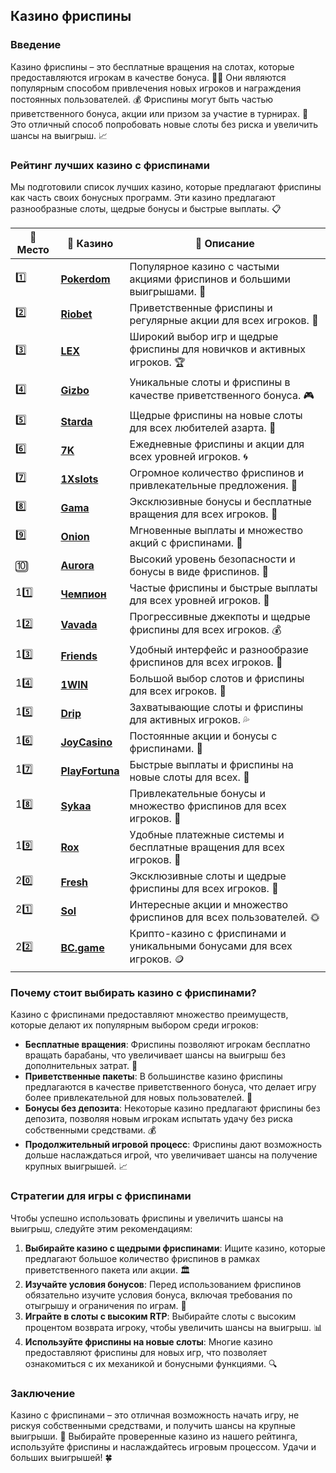 ## Казино фриспины

### Введение
Казино фриспины – это бесплатные вращения на слотах, которые предоставляются игрокам в качестве бонуса. 🎰✨ Они являются популярным способом привлечения новых игроков и награждения постоянных пользователей. 💰 Фриспины могут быть частью приветственного бонуса, акции или призом за участие в турнирах. 🎁 Это отличный способ попробовать новые слоты без риска и увеличить шансы на выигрыш. 📈

### Рейтинг лучших казино с фриспинами
Мы подготовили список лучших казино, которые предлагают фриспины как часть своих бонусных программ. Эти казино предлагают разнообразные слоты, щедрые бонусы и быстрые выплаты. 📋

| 🥇 **Место** | 🎰 **Казино** | 💬 **Описание** |
|-------------|-------------|----------------|
| 1️⃣ | [**Pokerdom**](https://brandplay.link/4k77v2yx) | Популярное казино с частыми акциями фриспинов и большими выигрышами. 🎁 |
| 2️⃣ | [**Riobet**](https://brandplay.link/7xBLTPyj) | Приветственные фриспины и регулярные акции для всех игроков. 🤑 |
| 3️⃣ | [**LEX**](https://brandplay.link/zW4hdDFV) | Широкий выбор игр и щедрые фриспины для новичков и активных игроков. 🏆 |
| 4️⃣ | [**Gizbo**](https://brandplay.link/bprXw4YV) | Уникальные слоты и фриспины в качестве приветственного бонуса. 🎮 |
| 5️⃣ | [**Starda**](https://brandplay.link/fB7xwRFL) | Щедрые фриспины на новые слоты для всех любителей азарта. 🌟 |
| 6️⃣ | [**7K**](https://brandplay.link/BvQyFShp) | Ежедневные фриспины и акции для всех уровней игроков. 🌀 |
| 7️⃣ | [**1Xslots**](https://brandplay.link/hSB1khtr) | Огромное количество фриспинов и привлекательные предложения. 🎰 |
| 8️⃣ | [**Gama**](https://brandplay.link/j6NMKsDz) | Эксклюзивные бонусы и бесплатные вращения для всех игроков. 🧩 |
| 9️⃣ | [**Onion**](https://brandplay.link/zBGRVpQ9) | Мгновенные выплаты и множество акций с фриспинами. 💎 |
| 🔟 | [**Aurora**](https://10trafic-stat2.com/click/668546556bcc6313411604bd/6766/13032/subaccount) | Высокий уровень безопасности и бонусы в виде фриспинов. 🚀 |
| 11️⃣ | [**Чемпион**](https://temon-gter.cfd/go/lRq?p80412p304504pcc44t17455) | Частые фриспины и быстрые выплаты для всех уровней игроков. 🥇 |
| 12️⃣ | [**Vavada**](https://vavadapartner.pro/?promo=ea5c9275-6854-4505-94fc-95ab18221945-linkb2) | Прогрессивные джекпоты и щедрые фриспины для всех игроков. 💰 |
| 13️⃣ | [**Friends**](https://gofriends.run/linkb2) | Удобный интерфейс и разнообразие фриспинов для всех игроков. 👯 |
| 14️⃣ | [**1WIN**](https://brandplay.link/smXVpBbG) | Большой выбор слотов и фриспины для всех игроков. 🎲 |
| 15️⃣ | [**Drip**](https://drp-ircp01.com/c07e6a3db) | Захватывающие слоты и фриспины для активных игроков. 💦 |
| 16️⃣ | [**JoyCasino**](https://rpc30.call2me.pro/?/ru/registration?apkpop=0&partner=p24970p3291217pc98f) | Постоянные акции и бонусы с фриспинами. 🎉 |
| 17️⃣ | [**PlayFortuna**](https://fortunapromo.net/alt/playfortuna/registration?0dc4a9362a71feb7e3f165fb8e766f70) | Быстрые выплаты и фриспины на новые слоты для всех. 💎 |
| 18️⃣ | [**Sykaa**](https://s-two-way.com/?source=linkb2&pid=30697) | Привлекательные бонусы и множество фриспинов для всех игроков. 🌈 |
| 19️⃣ | [**Rox**](https://rox-pvwfpjgcxe.com/cb1ee18a5) | Удобные платежные системы и бесплатные вращения для всех игроков. 💸 |
| 20️⃣ | [**Fresh**](https://fresh-eumwkxwao.com/c3f7b485d) | Эксклюзивные слоты и щедрые фриспины для всех игроков. 🥑 |
| 21️⃣ | [**Sol**](https://sol-mmtdzfbaco.com/cb2415bca) | Интересные акции и множество фриспинов для всех пользователей. 🌞 |
| 22️⃣ | [**BC.game**](https://partnerbcgame.com/dcc53d441) | Крипто-казино с фриспинами и уникальными бонусами для всех игроков. 🪙 |

### Почему стоит выбирать казино с фриспинами?
Казино с фриспинами предоставляют множество преимуществ, которые делают их популярным выбором среди игроков:

- **Бесплатные вращения**: Фриспины позволяют игрокам бесплатно вращать барабаны, что увеличивает шансы на выигрыш без дополнительных затрат. 🔄
- **Приветственные пакеты**: В большинстве казино фриспины предлагаются в качестве приветственного бонуса, что делает игру более привлекательной для новых пользователей. 🎁
- **Бонусы без депозита**: Некоторые казино предлагают фриспины без депозита, позволяя новым игрокам испытать удачу без риска собственными средствами. 💰
- **Продолжительный игровой процесс**: Фриспины дают возможность дольше наслаждаться игрой, что увеличивает шансы на получение крупных выигрышей. 📈

### Стратегии для игры с фриспинами
Чтобы успешно использовать фриспины и увеличить шансы на выигрыш, следуйте этим рекомендациям:

1. **Выбирайте казино с щедрыми фриспинами**: Ищите казино, которые предлагают большое количество фриспинов в рамках приветственного пакета или акции. 🏛️
2. **Изучайте условия бонусов**: Перед использованием фриспинов обязательно изучите условия бонуса, включая требования по отыгрышу и ограничения по играм. 📜
3. **Играйте в слоты с высоким RTP**: Выбирайте слоты с высоким процентом возврата игроку, чтобы увеличить шансы на выигрыш. 📊
4. **Используйте фриспины на новые слоты**: Многие казино предоставляют фриспины для новых игр, что позволяет ознакомиться с их механикой и бонусными функциями. 🔍

### Заключение
Казино с фриспинами – это отличная возможность начать игру, не рискуя собственными средствами, и получить шансы на крупные выигрыши. 💸 Выбирайте проверенные казино из нашего рейтинга, используйте фриспины и наслаждайтесь игровым процессом. Удачи и больших выигрышей! 🍀
